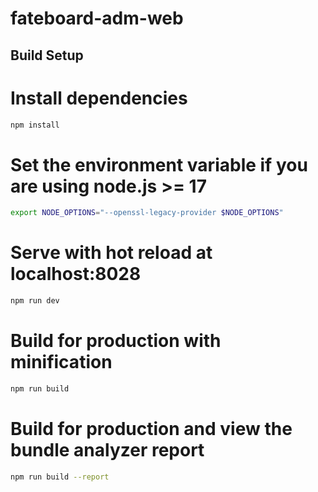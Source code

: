 # fateboard-adm-web

## Build Setup

# Install dependencies

```bash
npm install
```

# Set the environment variable if you are using node.js >= 17

```bash
export NODE_OPTIONS="--openssl-legacy-provider $NODE_OPTIONS"
```

# Serve with hot reload at localhost:8028

```bash
npm run dev
```

# Build for production with minification

```bash
npm run build
```

# Build for production and view the bundle analyzer report

```bash
npm run build --report
```

